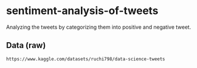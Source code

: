 # sentiment-analysis-of-tweets
Analyzing the tweets by categorizing them into positive and negative tweet.

 ## Data (raw)
 ```bash
https://www.kaggle.com/datasets/ruchi798/data-science-tweets
```
